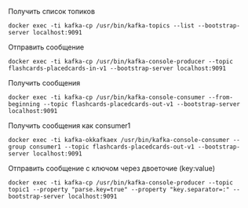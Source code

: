 Получить список топиков
```shell
docker exec -ti kafka-cp /usr/bin/kafka-topics --list --bootstrap-server localhost:9091
```

Отправить сообщение
```shell
docker exec -ti kafka-cp /usr/bin/kafka-console-producer --topic flashcards-placedcards-in-v1 --bootstrap-server localhost:9091
```

Получить сообщения
```shell
docker exec -ti kafka-cp /usr/bin/kafka-console-consumer --from-beginning --topic flashcards-placedcards-out-v1 --bootstrap-server localhost:9091 
```

Получить сообщения как consumer1
```shell
docker exec -ti kafka-okkafkaex /usr/bin/kafka-console-consumer --group consumer1 --topic flashcards-placedcards-out-v1 --bootstrap-server localhost:9091 
```

Отправить сообщение c ключом через двоеточие (key:value)
```shell
docker exec -ti kafka-cp /usr/bin/kafka-console-producer --topic topic1 --property "parse.key=true" --property "key.separator=:" --bootstrap-server localhost:9091
```
